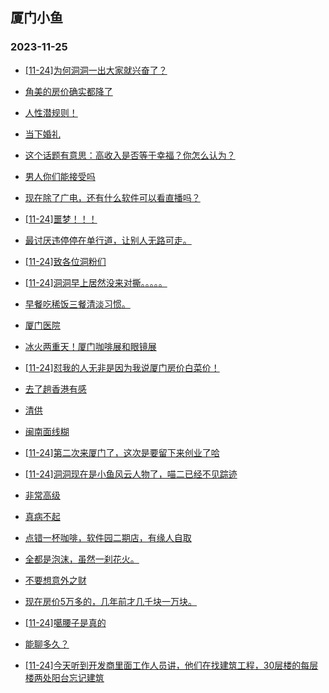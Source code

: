 ## 厦门小鱼 
### 2023-11-25

+ [[11-24]为何洞洞一出大家就兴奋了？](http://bbs.xmfish.com/read-htm-tid-18110660.html)

+ [角美的房价确实都降了](http://bbs.xmfish.com/read-htm-tid-18110669.html)

+ [人性潜规则！](http://bbs.xmfish.com/read-htm-tid-18110610.html)

+ [当下婚礼](http://bbs.xmfish.com/read-htm-tid-18110654.html)

+ [这个话题有意思：高收入是否等于幸福？你怎么认为？](http://bbs.xmfish.com/read-htm-tid-18110668.html)

+ [男人你们能接受吗](http://bbs.xmfish.com/read-htm-tid-18110944.html)

+ [现在除了广电，还有什么软件可以看直播吗？](http://bbs.xmfish.com/read-htm-tid-18110623.html)

+ [[11-24]噩梦！！！](http://bbs.xmfish.com/read-htm-tid-18110854.html)

+ [最讨厌违停停在单行道，让别人无路可走。](http://bbs.xmfish.com/read-htm-tid-18110760.html)

+ [[11-24]致各位洞粉们](http://bbs.xmfish.com/read-htm-tid-18110655.html)

+ [[11-24]洞洞早上居然没来对撕。。。。。](http://bbs.xmfish.com/read-htm-tid-18110790.html)

+ [早餐吃稀饭三餐清淡习惯。](http://bbs.xmfish.com/read-htm-tid-18110661.html)

+ [厦门医院](http://bbs.xmfish.com/read-htm-tid-18110817.html)

+ [冰火两重天！厦门咖啡展和眼镜展](http://bbs.xmfish.com/read-htm-tid-18110921.html)

+ [[11-24]怼我的人无非是因为我说厦门房价白菜价！](http://bbs.xmfish.com/read-htm-tid-18111000.html)

+ [去了趟香港有感](http://bbs.xmfish.com/read-htm-tid-18111027.html)

+ [清供](http://bbs.xmfish.com/read-htm-tid-18110836.html)

+ [闽南面线糊](http://bbs.xmfish.com/read-htm-tid-18110763.html)

+ [[11-24]第二次来厦门了，这次是要留下来创业了哈](http://bbs.xmfish.com/read-htm-tid-18110990.html)

+ [[11-24]洞洞现在是小鱼风云人物了，喵二已经不见踪迹](http://bbs.xmfish.com/read-htm-tid-18110918.html)

+ [非常高级](http://bbs.xmfish.com/read-htm-tid-18110953.html)

+ [真病不起](http://bbs.xmfish.com/read-htm-tid-18111049.html)

+ [点错一杯咖啡，软件园二期店，有缘人自取](http://bbs.xmfish.com/read-htm-tid-18110958.html)

+ [全都是泡沫，虽然一刹花火。](http://bbs.xmfish.com/read-htm-tid-18111119.html)

+ [不要想意外之财](http://bbs.xmfish.com/read-htm-tid-18111036.html)

+ [现在房价5万多的，几年前才几千块一万块。](http://bbs.xmfish.com/read-htm-tid-18111138.html)

+ [[11-24]噶腰子是真的](http://bbs.xmfish.com/read-htm-tid-18111094.html)

+ [能聊多久？](http://bbs.xmfish.com/read-htm-tid-18111057.html)

+ [[11-24]今天听到开发商里面工作人员讲，他们在找建筑工程，30层楼的每层楼两处阳台忘记建筑](http://bbs.xmfish.com/read-htm-tid-18111084.html)

